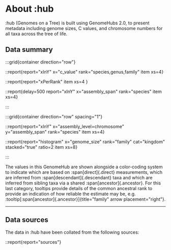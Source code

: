 # About :hub

:hub (Genomes on a Tree) is built using GenomeHubs 2.0, to present metadata including genome sizes, C values, and chromosome numbers for all taxa across the tree of life.

## Data summary

:::grid{container direction="row"}

::report{report="xInY" x="c_value" rank="species,genus,family" item xs=4}

::report{report="xPerRank" item xs=4 }

::report{delay=500 report="xInY" x="assembly_span" rank="species" item xs=4}

:::

:::grid{container direction="row" spacing="1"}

::report{report="xInY" x="assembly_level=chromosome" y="assembly_span" rank="species" item xs=4}

::report{report="histogram" x="genome_size" rank="family" cat="kingdom" stacked="true" ratio=2 item xs=8}

:::

The values in this GenomeHub are shown alongside a color-coding system to indicate which are based on :span[direct]{.direct} measurements, which are inferred from :span[descendant]{.descendant} taxa and which are inferred from sibling taxa via a shared :span[ancestor]{.ancestor}. For this last category, tooltips provide details of the common ancestral rank to provide an indication of how reliable the estimate may be, e.g. :tooltip[:span[ancestor]{.ancestor}]{title="family" arrow placement="right"}.

---

## Data sources

The data in :hub have been collated from the following sources:

::report{report="sources"}
